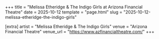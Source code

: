 +++
title = "Melissa Etheridge & The Indigo Girls at Arizona Financial Theatre"
date = 2025-10-12
template = "page.html"
slug = "2025-10-12-melissa-etheridge-the-indigo-girls"

[extra]
artist = "Melissa Etheridge & The Indigo Girls"
venue = "Arizona Financial Theatre"
venue_url = "https://www.azfinancialtheatre.com/"
+++
